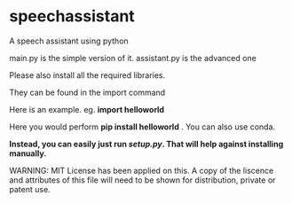 # speechassistant
A speech assistant using python

main.py is the simple version of it.
assistant.py is the advanced one

Please also install all the required libraries.

They can be found in the import command

Here is an example.
eg. **import helloworld**

Here you would perform **pip install helloworld** .
You can also use conda.

**Instead, you can easily just run _setup.py_. That will help against installing manually.**

WARNING: MIT License has been applied on this. A copy of the liscence and attributes of this file will need to be shown for distribution, private or patent use.
